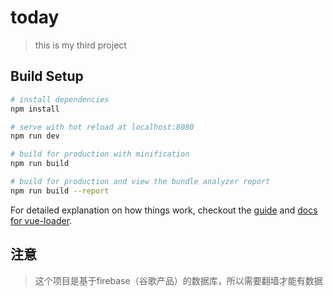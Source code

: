 # today

> this is my third project

## Build Setup

``` bash
# install dependencies
npm install

# serve with hot reload at localhost:8080
npm run dev

# build for production with minification
npm run build

# build for production and view the bundle analyzer report
npm run build --report
```

For detailed explanation on how things work, checkout the [guide](http://vuejs-templates.github.io/webpack/) and [docs for vue-loader](http://vuejs.github.io/vue-loader).
## 注意
> 这个项目是基于firebase（谷歌产品）的数据库，所以需要翻墙才能有数据
